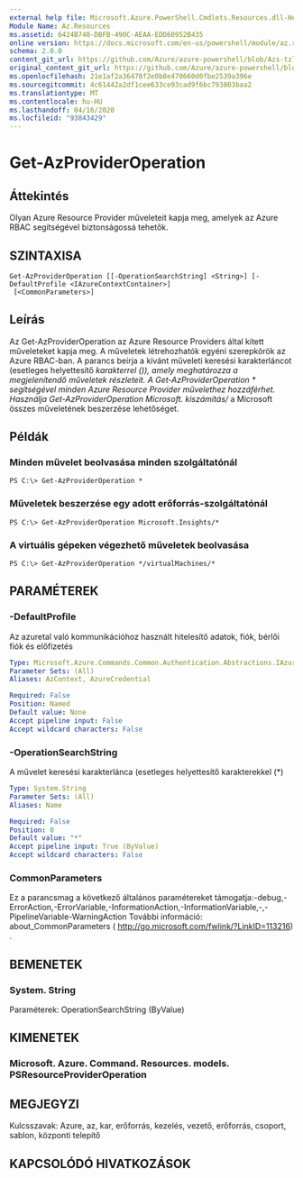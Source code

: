 ```yaml
---
external help file: Microsoft.Azure.PowerShell.Cmdlets.Resources.dll-Help.xml
Module Name: Az.Resources
ms.assetid: 6424B740-DBFB-490C-AEAA-EDD60952B435
online version: https://docs.microsoft.com/en-us/powershell/module/az.resources/get-Azprovideroperation
schema: 2.0.0
content_git_url: https://github.com/Azure/azure-powershell/blob/Azs-tzl/src/Resources/Resources/help/Get-AzProviderOperation.md
original_content_git_url: https://github.com/Azure/azure-powershell/blob/Azs-tzl/src/Resources/Resources/help/Get-AzProviderOperation.md
ms.openlocfilehash: 21e1af2a36478f2e0b8e470660d0fbe2539a396e
ms.sourcegitcommit: 4c61442a2df1cee633ce93cad9f6bc793803baa2
ms.translationtype: MT
ms.contentlocale: hu-HU
ms.lasthandoff: 04/16/2020
ms.locfileid: "93843429"
---
```

# Get-AzProviderOperation

## Áttekintés
Olyan Azure Resource Provider műveleteit kapja meg, amelyek az Azure RBAC segítségével biztonságossá tehetők.

## SZINTAXISA

```
Get-AzProviderOperation [[-OperationSearchString] <String>] [-DefaultProfile <IAzureContextContainer>]
 [<CommonParameters>]
```

## Leírás
Az Get-AzProviderOperation az Azure Resource Providers által kitett műveleteket kapja meg.
A műveletek létrehozhatók egyéni szerepkörök az Azure RBAC-ban.
A parancs beírja a kívánt műveleti keresési karakterláncot (esetleges helyettesítő *karakterrel ()), amely meghatározza a megjelenítendő műveletek részleteit. A Get-AzProviderOperation * segítségével minden Azure Resource Provider művelethez hozzáférhet. Használja Get-AzProviderOperation Microsoft. kiszámítás/* a Microsoft összes műveletének beszerzése lehetőséget.

## Példák

### Minden művelet beolvasása minden szolgáltatónál
```
PS C:\> Get-AzProviderOperation *
```

### Műveletek beszerzése egy adott erőforrás-szolgáltatónál
```
PS C:\> Get-AzProviderOperation Microsoft.Insights/*
```

### A virtuális gépeken végezhető műveletek beolvasása
```
PS C:\> Get-AzProviderOperation */virtualMachines/*
```

## PARAMÉTEREK

### -DefaultProfile
Az azuretal való kommunikációhoz használt hitelesítő adatok, fiók, bérlői fiók és előfizetés

```yaml
Type: Microsoft.Azure.Commands.Common.Authentication.Abstractions.IAzureContextContainer
Parameter Sets: (All)
Aliases: AzContext, AzureCredential

Required: False
Position: Named
Default value: None
Accept pipeline input: False
Accept wildcard characters: False
```

### -OperationSearchString
A művelet keresési karakterlánca (esetleges helyettesítő karakterekkel (*)

```yaml
Type: System.String
Parameter Sets: (All)
Aliases: Name

Required: False
Position: 0
Default value: "*"
Accept pipeline input: True (ByValue)
Accept wildcard characters: False
```

### CommonParameters
Ez a parancsmag a következő általános paramétereket támogatja:-debug,-ErrorAction,-ErrorVariable,-InformationAction,-InformationVariable,-,-PipelineVariable-WarningAction További információ: about_CommonParameters ( http://go.microsoft.com/fwlink/?LinkID=113216) .

## BEMENETEK

### System. String
Paraméterek: OperationSearchString (ByValue)

## KIMENETEK

### Microsoft. Azure. Command. Resources. models. PSResourceProviderOperation

## MEGJEGYZI
Kulcsszavak: Azure, az, kar, erőforrás, kezelés, vezető, erőforrás, csoport, sablon, központi telepítő

## KAPCSOLÓDÓ HIVATKOZÁSOK
